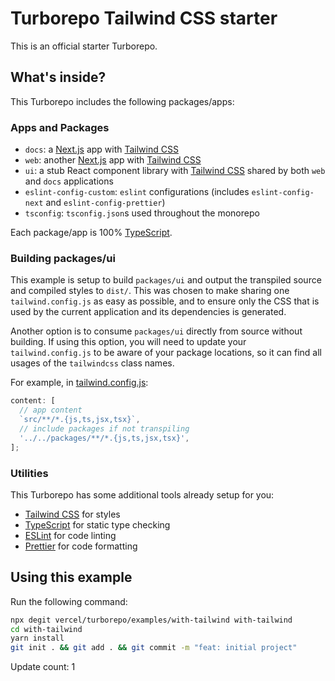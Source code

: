 # Turborepo Tailwind CSS starter

This is an official starter Turborepo.

## What's inside?

This Turborepo includes the following packages/apps:

### Apps and Packages

- `docs`: a [Next.js](https://nextjs.org) app with [Tailwind CSS](https://tailwindcss.com/)
- `web`: another [Next.js](https://nextjs.org) app with [Tailwind CSS](https://tailwindcss.com/)
- `ui`: a stub React component library with [Tailwind CSS](https://tailwindcss.com/) shared by both `web` and `docs` applications
- `eslint-config-custom`: `eslint` configurations (includes `eslint-config-next` and `eslint-config-prettier`)
- `tsconfig`: `tsconfig.json`s used throughout the monorepo

Each package/app is 100% [TypeScript](https://www.typescriptlang.org/).

### Building packages/ui

This example is setup to build `packages/ui` and output the transpiled source and compiled styles to `dist/`. This was chosen to make sharing one `tailwind.config.js` as easy as possible, and to ensure only the CSS that is used by the current application and its dependencies is generated.

Another option is to consume `packages/ui` directly from source without building. If using this option, you will need to update your `tailwind.config.js` to be aware of your package locations, so it can find all usages of the `tailwindcss` class names.

For example, in [tailwind.config.js](packages/tailwind-config/tailwind.config.js):

```js
content: [
  // app content
  `src/**/*.{js,ts,jsx,tsx}`,
  // include packages if not transpiling
  '../../packages/**/*.{js,ts,jsx,tsx}',
];
```

### Utilities

This Turborepo has some additional tools already setup for you:

- [Tailwind CSS](https://tailwindcss.com/) for styles
- [TypeScript](https://www.typescriptlang.org/) for static type checking
- [ESLint](https://eslint.org/) for code linting
- [Prettier](https://prettier.io) for code formatting

## Using this example

Run the following command:

```sh
npx degit vercel/turborepo/examples/with-tailwind with-tailwind
cd with-tailwind
yarn install
git init . && git add . && git commit -m "feat: initial project"
```

Update count: 1
